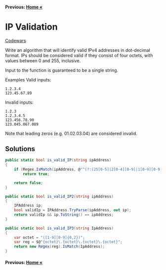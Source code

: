 #### Previous: [Home &laquo;](../Medium.md)

# IP Validation

[Codewars](https://www.codewars.com/kata/ip-validation)

Write an algorithm that will identify valid IPv4 addresses in dot-decimal format. 
IPs should be considered valid if they consist of four octets, with values between 0 and 255, inclusive.

Input to the function is guaranteed to be a single string.

Examples
Valid inputs:
    
    1.2.3.4
    123.45.67.89
    
Invalid inputs:

    1.2.3
    1.2.3.4.5
    123.456.78.90
    123.045.067.089
    
Note that leading zeros (e.g. 01.02.03.04) are considered invalid.

## Solutions

``` cs  
public static bool is_valid_IP(string ipAddress)
{
    if (Regex.IsMatch(ipAddress, @"^(?:(25[0-5]|2[0-4][0-9]|1[0-9][0-9]|[1-9][0-9]|[0-9])(\.(?!$)|$)){4}$"))
        return true;

    return false;
}

public static bool is_valid_IP2(string ipAddress)
{
    IPAddress ip;
    bool validIp = IPAddress.TryParse(ipAddress, out ip);
    return validIp && ip.ToString() == ipAddress;
}

public static bool is_valid_IP3(string IpAddress)
{
    var octet = "([1-9][0-9]{0,2})";
    var reg = $@"{octet}\.{octet}\.{octet}\.{octet}";
    return new Regex(reg).IsMatch(IpAddress);
}
```

#### Previous: [Home &laquo;](../Medium.md)
